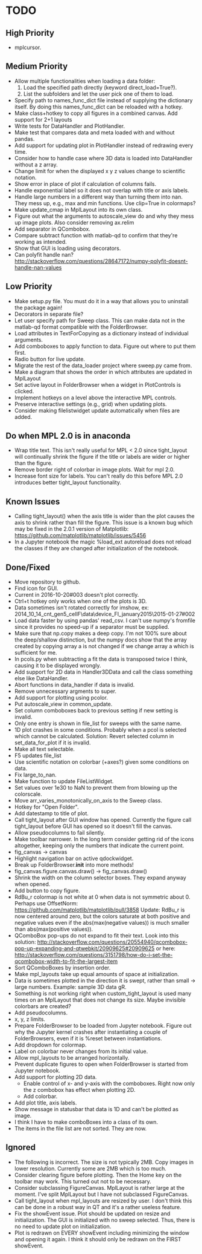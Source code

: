 TODO
====
High Priority
-------------
* mplcursor.


Medium Priority
---------------
* Allow multiple functionalities when loading a data folder:
  1) Load the specified path directly (keyword direct_load=True?).
  2) List the subfolders and let the user pick one of them to load.
* Specify path to names_func_dict file instead of supplying the dictionary
  itself. By doing this names_func_dict can be reloaded with a hotkey.
* Make class+hotkey to copy all figures in a combined canvas.
  Add support for 2+1 layouts
* Write tests for DataHandler and PlotHandler.
* Make test that compares data and meta loaded with and without pandas.
* Add support for updating plot in PlotHandler instead of redrawing every time.
* Consider how to handle case where 3D data is loaded into DataHandler without
  a z array.
* Change limit for when the displayed x y z values change to scientific
  notation.
* Show error in place of plot if calculation of columns fails.
* Handle exponential label so it does not overlap with title or axis labels.
* Handle large numbers in a different way than turning them into nan. They mess
  up, e.g., max and min functions. Use clip=True in colormaps?
* Make update_cmap in MplLayout into its own class.
* Figure out what the arguments to autoscale_view do and why they mess up
  image plots. Also consider removing ax.relim
* Add separator in QCombobox.
* Compare subtract function with matlab-qd to confirm that they're working as
  intended.
* Show that GUI is loading using decorators.
* Can polyfit handle nan? http://stackoverflow.com/questions/28647172/numpy-polyfit-doesnt-handle-nan-values


Low Priority
------------
* Make setup.py file. You must do it in a way that allows you to uninstall the
  package again!
* Decorators in separate file?
* Let user specify path for Sweep class. This can make data not in the
  matlab-qd format compatible with the FolderBrowser.
* Load attributes in TextForCopying as a dictionary instead of individual
  arguments.
* Add comboboxes to apply function to data. Figure out where to put them first.
* Radio button for live update.
* Migrate the rest of the data_loader project where sweep.py came from.
* Make a diagram that shows the order in which attributes are updated in
  MplLayout
* Set active layout in FolderBrowser when a widget in PlotControls is clicked.
* Implement hotkeys on a level above the interactive MPL controls.
* Preserve interactive settings (e.g., grid) when updating plots.
* Consider making filelistwidget update automatically when files are added.


Do when MPL 2.0 is in anaconda
------------------------------
* Wrap title text. This isn't really useful for MPL < 2.0 since tight_layout
  will continually shrink the figure if the title or labels are wider or higher
  than the figure.
* Remove border right of colorbar in image plots. Wait for mpl 2.0.
* Increase font size for labels. You can't really do this before MPL 2.0
  introduces better tight_layout functionality.


Known Issues
------------
* Calling tight_layout() when the axis title is wider than the plot causes the
  axis to shrink rather than fill the figure. This issue is a known bug which
  may be fixed in the 2.0.1 version of Matplotlib:
  https://github.com/matplotlib/matplotlib/issues/5456
* In a Jupyter notebook the magic %load_ext autoreload does not reload the
  classes if they are changed after initialization of the notebook.


Done/Fixed
----------
* Move repository to github.
* Find icon for GUI.
* Current in 2016-10-20#003 doesn't plot correctly.
* Ctrl+t hotkey only works when one of the plots is 3D.
* Data sometimes isn't rotated correctly for imshow, ex:
  2014_10_14_cnt_gen5_cellF\data\device_FI_january2015\2015-01-27#002
* Load data faster by using pandas' read_csv. I can't use numpy's fromfile since
  it provides no speed-up if a separator must be supplied.
* Make sure that np.copy makes a deep copy.
  I'm not 100% sure about the deep/shallow distinction, but the numpy docs show
  that the array created by copying array a is not changed if we change array a
  which is sufficient for me.
* In pcols.py when subtracting a fit the data is transposed twice I think,
  causing it to be displayed wrongly.
* Add support for 2D data in Handler3DData and call the class something else
  like DataHandler.
* Abort functions in data_handler if data is invalid.
* Remove unnecessary argments to super.
* Add support for plotting using pcolor.
* Put autoscale_view in common_update.
* Set column comboboxes back to previous setting if new setting is invalid.
* Only one entry is shown in file_list for sweeps with the same name.
* 1D plot crashes in some conditions. Probably when a pcol is selected which
  cannot be calculated. Solution: Revert selected column in set_data_for_plot
  if it is invalid.
* Make all text selectable.
* F5 updates file_list
* Use scientific notation on colorbar (+axes?) given some conditions on data.
* Fix large_to_nan.
* Make function to update FileListWidget.
* Set values over 1e30 to NaN to prevent them from blowing up the colorscale.
* Move arr_varies_monotonically_on_axis to the Sweep class.
* Hotkey for "Open Folder".
* Add datestamp to title of plot.
* Call tight_layout after GUI window has opened. Currently the figure call
  tight_layout before GUI has opened so it doesn't fill the canvas.
* Allow pseudocolumns to fail silently.
* Make toolbar narrower. In the long term consider getting rid of the icons
  altogether, keeping only the numbers that indicate the current point.
* fig_canvas -> canvas
* Highlight navigation bar on active qdockwidget.
* Break up FolderBrowser.__init__ into more methods!
* fig_canvas.figure.canvas.draw() -> fig_canvas.draw()
* Shrink the width on the column selector boxes. They expand anyway when
  opened.
* Add button to copy figure.
* RdBu_r colormap is not white at 0 when data is not symmetric about 0. Perhaps
  use OffsetNorm: https://github.com/matplotlib/matplotlib/pull/3858
  Update: RdBu_r is now centered around zero, but the colors saturate at both
  positive and negative values even if the abs(max(negative values)) is much
  smaller than abs(max(positive values)).
* QComboBox pop-ups do not expand to fit their text. Look into this solution:
  http://stackoverflow.com/questions/20554940/qcombobox-pop-up-expanding-and-qtwebkit/20909625#20909625
  or here:
  http://stackoverflow.com/questions/3151798/how-do-i-set-the-qcombobox-width-to-fit-the-largest-item
* Sort QComboBoxes by insertion order.
* Make mpl_layouts take up equal amounts of space at initialization.
* Data is sometimes plotted in the direction it is swept, rather than small ->
  large numbers. Example: sample 3D data gR.
* Something is not working right when custom_tight_layout is used many times on
  an MplLayout that does not change its size. Maybe invisible colorbars are
  created?
* Add pseudocolumns.
* x, y, z limits.
* Prepare FolderBrowser to be loaded from Jupyter notebook. Figure out why the
  Jupyter kernel crashes after instantiating a couple of FolderBrowsers, even
  if it is %reset between instantiations.
* Add dropdown for colormap.
* Label on colorbar never changes from its initial value.
* Allow mpl_layouts to be arranged horizontally.
* Prevent duplicate figures to open when FolderBrowser is started from
  Jupyter notebook.
* Add support for plotting 2D data.
    * Enable control of x- and y-axis with the comboboxes. Right now only
      the z combobox has effect when plotting 2D.
    * Add colorbar.
* Add plot title, axis labels.
* Show message in statusbar that data is 1D and can't be plotted as image.
* I think I have to make comboBoxes into a class of its own.
* The items in the file list are not sorted. They are now.


Ignored
-------
* The following is incorrect. The size is not typically 2MB. Copy images in
  lower resolution. Currently some are 2MB which is too much.
* Consider clearing figure before plotting. Then the Home key on the toolbar
  may work. This turned out not to be necessary.
* Consider subclassing FigureCanvas. MplLayout is rather large at the moment.
  I've split MplLayout but I have not subclassed FigureCanvas.
* Call tight_layout when mpl_layouts are resized by user.
  I don't think this can be done in a robust way in QT and it's a rather
  useless feature.
* Fix the showEvent issue. Plot should be updated on resize and initialization.
  The GUI is initialized with no sweep selected. Thus, there is no need to
  update plot on initialization.
* Plot is redrawn on EVERY showEvent including minimizing the window and
  opening it again. I think it should only be redrawn on the FIRST showEvent.
